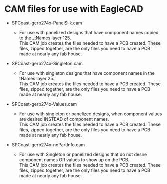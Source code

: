 CAM files for use with EagleCAD
===============================

  * SPCoast-gerb274x-PanelSilk.cam
    * For use with panelized designs that have component names copied to the _tNames layer 125.<br> This CAM job creates the files needed to have a PCB created.  These files, zipped together, are the only files you need to have a PCB made at nearly any fab house.

  * SPCoast-gerb274x-Singleton.cam
    * For use with singleton designs that have component names in the tNames layer 25. <br> This CAM job creates the files needed to have a PCB created.  These files, zipped together, are the only files you need to have a PCB made at nearly any fab house.

  * SPCoast-gerb274x-Values.cam
    *  For use with singleton or panelized designs, when component values are desired INSTEAD of component names. <br> This CAM job creates the files needed to have a PCB created.  These files, zipped together, are the only files you need to have a PCB made at nearly any fab house.

  * SPCoast-gerb274x-noPartInfo.cam
    *  For use with Singleton or panelized designs that do not desire component names OR values to show up on the PCB. <br> This CAM job creates the files needed to have a PCB created.  These files, zipped together, are the only files you need to have a PCB made at nearly any fab house.

